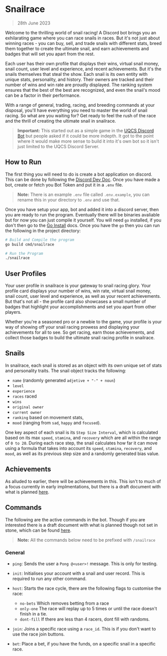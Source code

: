 # Snailrace
> 28th June 2023

Welcome to the thrilling world of snail racing! A Discord bot brings you an 
exhilarating game where you can race snails in races. But it's not just about 
winning races - you can buy, sell, and trade snails with different stats, breed 
them together to create the ultimate snail, and earn achievements and badges 
that will set you apart from the rest.

Each user has their own profile that displays their wins, virtual snail money, 
snail count, user level and experience, and recent achievements. But it's the 
snails themselves that steal the show. Each snail is its own entity with unique 
stats, personality, and history. Their owners are tracked and their number of 
wins and win rate are proudly displayed. The ranking system ensures that the 
best of the best are recognized, and even the snail's mood can be a factor in 
their performance.

With a range of general, trading, racing, and breeding commands at your 
disposal, you'll have everything you need to master the world of snail racing. 
So what are you waiting for? Get ready to feel the rush of the race and the 
thrill of creating the ultimate snail in snailrace.

> **Important:** This started out as a simple game in the [UQCS Discord Bot]
>                but people asked if it could be more indepth. It got to the 
>                point where it would make more sense to build it into it's own
>                bot so it isn't just limited to the UQCS Discord Server.

## How to Run

The first thing you will need to do is create a bot application on discord. This
can be done by following the [Discord Dev Doc]. Once you have made a bot, create
or fetch you Bot Token and put it in a `.env` file.

> **Note:** There is an example `.env` file called `.env.example`, you can 
>           rename this in your directory to `.env` and use that.

Once you have setup your app, bot and added it into a discord server, then you 
are ready to run the program. Eventually there will be binaries avaliable but
for now you can just compile it yourself. You will need `go` installed, if you
don't then go to the [Go Install] docs. Once you have the `go` then you can run
the following in the project directory:

```bash
# Build and Compile the program
go build cmd/snailrace

# Run the Program
./snailrace
```

## User Profiles

Your user profile in snailrace is your gateway to snail racing glory. Your 
profile card displays your number of wins, win rate, virtual snail money, snail 
count, user level and experience, as well as your recent achievements. But 
that's not all - the profile card also showcases a small number of badges that 
highlight your accomplishments and set you apart from other players.

Whether you're a seasoned pro or a newbie to the game, your profile is your way 
of showing off your snail racing prowess and displaying your achievements for 
all to see. So get racing, earn those achievements, and collect those badges to 
build the ultimate snail racing profile in snailrace.

## Snails

In snailrace, each snail is stored as an object with its own unique set of stats
and personality traits. The snail object tracks the following:

- `name` (randomly generated `adjetive + "-" + noun`)
- `level`
- `experience`
- `races` raced
- `wins`
- `original owner`
- `current owner`
- `ranking` based on movement stats,
- `mood` (ranging from `sad`, `happy` and `focused`).

One key aspect of each snail is its `Step Size Interval`, which is calculated 
based on its max `speed`, `stamina`, and `recovery` which are all within the 
range of `0 to 20`. During each race step, the snail calculates how far it can
move using a formula that takes into account its `speed`, `stamina`, `recovery`, 
and `mood`, as well as its previous step size and a randomly generated bias 
value.

## Achievements

As alluded to earlier, there will be achievements in this. This isn't to much of
a focus currently in early implmentations, but there is a draft document with
what is planned [here](./docs/draft_achievements.md).

## Commands

The following are the active commands in the bot. Though if you are interested
there is a draft document with what is planned though not set in stone, which 
can be found [here](./docs/draft_commands.md).

> **Note:** All the commands below need to be prefixed with `/snailrace`

### General

- `ping`:
    Sends the user a `Pong @<user>!` message. This is only for testing.

- `init`:
    Initialises your account with a snail and user record. This is required to
    run any other command.

- `host`:
    Starts the race cycle, there are the following flags to customise the race:

  - `no-bets` Which removes betting from a race
  - `only-one` The race will replay up to 5 times or until the race doesn't 
    finish in a tie.
  - `dont-fill` If there are less than 4 racers, dont fill with randoms.

- `join`:
    Joins a specific race using a `race_id`. This is if you don't want to use 
    the race join buttons.

- `bet`:
    Place a bet, if you have the funds, on a specific snail in a specific race.

[UQCS Discord Bot]: https://github.com/UQComputingSociety/uqcsbot-discord
[Discord Dev Doc]: https://discord.com/developers/docs/getting-started
[Go Install]: https://go.dev/doc/install
